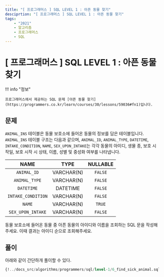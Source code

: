 ```yaml
---
title: "[ 프로그래머스 ] SQL LEVEL 1 : 아픈 동물 찾기"
desciprtion: "[ 프로그래머스 ] SQL LEVEL 1 : 아픈 동물 찾기"
tags:
    - "2021"
    - 알고리즘
    - 프로그래머스
    - SQL
---
```


# [ 프로그래머스 ] SQL LEVEL 1 : 아픈 동물 찾기

!!! info "정보"

    프로그래머스에서 제공하는 SQL 문제 [아픈 동물 찾기](https://programmers.co.kr/learn/courses/30/lessons/59036#fn1)입니다.


## 문제

`ANIMAL_INS` 테이블은 동물 보호소에 들어온 동물의 정보를 담은 테이블입니다. `ANIMAL_INS` 테이블 구조는 다음과 같으며, `ANIMAL_ID`, `ANIMAL_TYPE`, `DATETIME`, `INTAKE_CONDITION`, `NAME`, `SEX_UPON_INTAKE`는 각각 동물의 아이디, 생물 종, 보호 시작일, 보호 시작 시 상태, 이름, 성별 및 중성화 여부를 나타냅니다.

|NAME|TYPE|NULLABLE|
|:-:|:--:|:-------:|
|`ANIMAL_ID`|VARCHAR(N)|`FALSE`|
|`ANIMAL_TYPE`|VARCHAR(N)|`FALSE`|
|`DATETIME`|DATETIME|`FALSE`|
|`INTAKE_CONDITION`|VARCHAR(N)|`FALSE`|
|`NAME`|VARCHAR(N)|`TRUE`|
|`SEX_UPON_INTAKE`|VARCHAR(N)|`FALSE`|

동물 보호소에 들어온 동물 중 아픈 동물의 아이디와 이름을 조회하는 SQL 문을 작성해주세요. 이때 결과는 아이디 순으로 조회해주세요.

## 풀이

아래와 같이 간단하개 풀이할 수 있다.

```sql
{!../docs_src/algorithms/programmers/sql/level-1/6_find_sick_animal.sql[ln:3-6]!}
```
